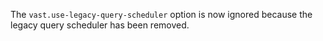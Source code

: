 The `vast.use-legacy-query-scheduler` option is now ignored
because the legacy query scheduler has been removed.
